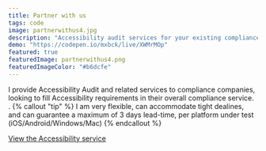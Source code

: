 ```yaml
---
title: Partner with us 
tags: code
image: partnerwithus4.jpg
description: "Accessibility audit services for your existing compliance business."
demo: "https://codepen.io/mxbck/live/XWMrMOp"
featured: true
featuredImage: partnerwithus4.png
featuredImageColor: "#b6dcfe"
---
```


I provide Accessibility Audit and related services to compliance companies, looking to fill Accessibility requirements in their overall compliance service.
.
{% callout "tip" %}
I am very flexible, can accommodate tight dealines, and can guarantee a maximum of 3 days lead-time, per platform under test (iOS/Android/Windows/Mac)
{% endcallout %}

[View the Accessibility service](https://jaffamonkey.com/services/accessibility-audit/)